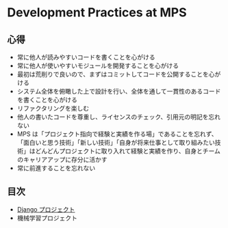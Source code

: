 # Development Practices at MPS

## 心得

* 常に他人が読みやすいコードを書くことを心がける
* 常に他人が使いやすいモジュールを開発することを心がける
* 最初は荒削りで良いので、まずはコミットしてコードを公開することを心がける
* システム全体を俯瞰した上で設計を行い、全体を通して一貫性のあるコードを書くことを心がける
* リファクタリングを楽しむ
* 他人の書いたコードを尊重し、ライセンスのチェック、引用元の明記を忘れない
* MPS は「プロジェクト指向で経験と実績を作る場」であることを忘れず、「面白いと思う技術」「新しい技術」「自身が将来仕事として取り組みたい技術」はどんどんプロジェクトに取り入れて経験と実績を作り、自身とチームのキャリアアップに存分に活かす
* 常に前進することを忘れない

## 目次

* [Django プロジェクト](https://github.com/mpsamurai/development-practices/tree/master/django)
* 機械学習プロジェクト
